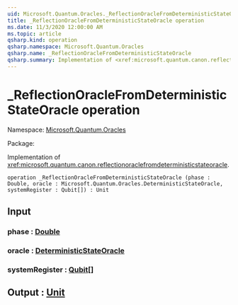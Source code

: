 ```yaml
---
uid: Microsoft.Quantum.Oracles._ReflectionOracleFromDeterministicStateOracle
title: _ReflectionOracleFromDeterministicStateOracle operation
ms.date: 11/3/2020 12:00:00 AM
ms.topic: article
qsharp.kind: operation
qsharp.namespace: Microsoft.Quantum.Oracles
qsharp.name: _ReflectionOracleFromDeterministicStateOracle
qsharp.summary: Implementation of <xref:microsoft.quantum.canon.reflectionoraclefromdeterministicstateoracle>.
---
```


# _ReflectionOracleFromDeterministicStateOracle operation

Namespace: [Microsoft.Quantum.Oracles](xref:Microsoft.Quantum.Oracles)

Package: [](https://nuget.org/packages/)


Implementation of <xref:microsoft.quantum.canon.reflectionoraclefromdeterministicstateoracle>.

```qsharp
operation _ReflectionOracleFromDeterministicStateOracle (phase : Double, oracle : Microsoft.Quantum.Oracles.DeterministicStateOracle, systemRegister : Qubit[]) : Unit
```


## Input

### phase : [Double](xref:microsoft.quantum.lang-ref.double)




### oracle : [DeterministicStateOracle](xref:Microsoft.Quantum.Oracles.DeterministicStateOracle)




### systemRegister : [Qubit](xref:microsoft.quantum.lang-ref.qubit)[]





## Output : [Unit](xref:microsoft.quantum.lang-ref.unit)

